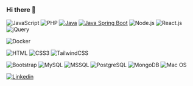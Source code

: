 ### Hi there 👋



![JavaScript](https://img.shields.io/badge/JavaScript-F7DF1E?style=flat-square&logo=javascript&logoColor=black)
![PHP](https://img.shields.io/badge/PHP-777BB4?style=flat-square&logo=php&logoColor=white)
[![Java](https://img.shields.io/badge/Java-007396?style=flat-square&logo=java&logoColor=white)](https://www.oracle.com/java/)
[![Java Spring Boot](https://img.shields.io/badge/Java%20Spring%20Boot-6DB33F?style=flat-square&logo=spring&logoColor=white)](https://spring.io/projects/spring-boot)
![Node.js](https://img.shields.io/badge/Node.js-43853D?style=flat-square&logo=node.js&logoColor=white)
![React.js](https://img.shields.io/badge/React.js-0081CB?style=flat-square&logo=react&logoColor=61DAFB)
![jQuery](https://img.shields.io/badge/jQuery-0769AD?style=flat-square&logo=jquery&logoColor=white)

![Docker](https://img.shields.io/badge/Docker-0CC1F3?style=flat-square&logo=docker&logoColor=white)

![HTML](https://img.shields.io/badge/HTML5-E34F26?style=flat-square&logo=html5&logoColor=white)
![CSS3](https://img.shields.io/badge/CSS3-1572B6?style=flat-square&logo=css3&logoColor=white)
![TailwindCSS](https://img.shields.io/badge/Tailwind_CSS-38B2AC?style=flat-square&logo=tailwind-css&logoColor=white)

![Bootstrap](https://img.shields.io/badge/Bootstrap-563D7C?style=flat-square&logo=bootstrap&logoColor=white)
![MySQL](https://img.shields.io/badge/MySQL-005C84?style=flat-square&logo=mysql&logoColor=white)
![MSSQL](https://img.shields.io/badge/MSSQL-CC2927?style=flat-square&logo=microsoft-sql-server&logoColor=white)
![PostgreSQL](https://img.shields.io/badge/PostgreSQL-336791?style=flat-square&logo=postgresql&logoColor=white)
![MongoDB](https://img.shields.io/badge/MongoDB-47A248?style=flat-square&logo=mongodb&logoColor=white)
![Mac OS](https://img.shields.io/badge/macOS-000000?style=flat-square&logo=apple&logoColor=white)

[![Linkedin](https://img.shields.io/badge/LinkedIn-0077B5?style=flat-square&logo=linkedin&logoColor=white)](https://www.linkedin.com/in/tamanna-rahman-diu/) 
